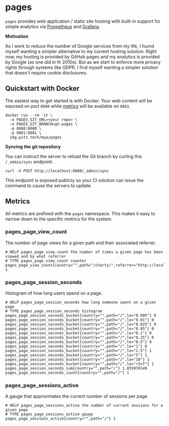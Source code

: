 # pages

`pages` provides web application / static site hosting with built-in support for simple analytics via [Prometheus][] and
[Grafana][].

[Prometheus]: https://prometheus.io
[Grafana]: https://grafana.com

**Motivation**

As I work to reduce the number of Google services from my life, I found myself wanting a simpler alternative to my 
current hosting solution. Right now, my hosting is provided by GitHub pages and my analytics is provided by Google (as 
one did in th 2010s). But as we start to enforce more privacy rights through systems like GDPR, I find myself wanting a
simpler solution that doesn't require cookie disclosures.

## Quickstart with Docker

The easiest way to get started is with Docker. Your web content will be exposed on port `8080` while [metrics](#metrics)
will be available on `8081`.

```shell
docker run --rm -it \
  -e PAGES_GIT_URL=<your repo> \
  -e PAGES_GIT_BRANCH=gh-pages \
  -p 8080:8080 \
  -p 8081:8081 \
  img.pitz.tech/mya/pages
```

**Syncing the git repository**

You can instruct the server to reload the Git branch by curling this `/_admin/sync` endpoint.

```shell
curl -X POST http://localhost:8080/_admin/sync
```

This endpoint is exposed publicly so your CI solution can issue the command to cause the servers to update. 

## Metrics

All metrics are prefixed with the `pages` namespace. This makes it easy to narrow down to the specific metrics for the
system.

### pages_page_view_count

The number of page views for a given path and their associated referrer.

```text
# HELP pages_page_view_count the number of times a given page has been viewed and by what referrer
# TYPE pages_page_view_count counter
pages_page_view_count{country="",path="/charts/",referrer="http://localhost:8080/blog/"} 1
```

### pages_page_session_seconds

Histogram of how long users spend on a page.

```text
# HELP pages_page_session_seconds how long someone spent on a given page
# TYPE pages_page_session_seconds histogram
pages_page_session_seconds_bucket{country="",path="/",le="0.005"} 0
pages_page_session_seconds_bucket{country="",path="/",le="0.01"} 0
pages_page_session_seconds_bucket{country="",path="/",le="0.025"} 0
pages_page_session_seconds_bucket{country="",path="/",le="0.05"} 0
pages_page_session_seconds_bucket{country="",path="/",le="0.1"} 0
pages_page_session_seconds_bucket{country="",path="/",le="0.25"} 0
pages_page_session_seconds_bucket{country="",path="/",le="0.5"} 0
pages_page_session_seconds_bucket{country="",path="/",le="1"} 0
pages_page_session_seconds_bucket{country="",path="/",le="2.5"} 1
pages_page_session_seconds_bucket{country="",path="/",le="5"} 1
pages_page_session_seconds_bucket{country="",path="/",le="10"} 1
pages_page_session_seconds_bucket{country="",path="/",le="+Inf"} 1
pages_page_session_seconds_sum{country="",path="/"} 1.855976549
pages_page_session_seconds_count{country="",path="/"} 1
```

### pages_page_sessions_active

A gauge that approximates the current number of sessions per page.

```text
# HELP pages_page_sessions_active the number of current sessions for a given page
# TYPE pages_page_sessions_active gauge
pages_page_sessions_active{country="",path="/"} 1
```

